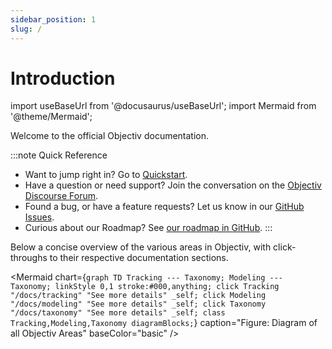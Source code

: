 ```yaml
---
sidebar_position: 1
slug: /
---
```


# Introduction

import useBaseUrl from '@docusaurus/useBaseUrl';
import Mermaid from '@theme/Mermaid';

Welcome to the official Objectiv documentation.

:::note Quick Reference
*  Want to jump right in? Go to [Quickstart](/quickstart.md).
*  Have a question or need support? Join the conversation on the [Objectiv Discourse Forum](https://discourse.objectiv.io).
*  Found a bug, or have a feature requests? Let us know in our [GitHub Issues](https://github.com/objectiv).
*  Curious about our Roadmap? See [our roadmap in GitHub](https://github.com/objectiv).
:::

Below a concise overview of the various areas in Objectiv, with click-throughs to their respective documentation sections.

<Mermaid chart={`
	graph TD
    Tracking --- Taxonomy;
    Modeling --- Taxonomy;
    linkStyle 0,1 stroke:#000,anything;
    click Tracking "/docs/tracking" "See more details" _self;
    click Modeling "/docs/modeling" "See more details" _self;
    click Taxonomy "/docs/taxonomy" "See more details" _self;
    class Tracking,Modeling,Taxonomy diagramBlocks;
`} caption="Figure: Diagram of all Objectiv Areas" baseColor="basic" />
